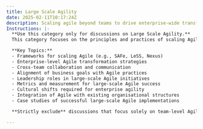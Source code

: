 ```yaml
---
title: Large Scale Agility
date: 2025-02-11T10:17:24Z
description: Scaling agile beyond teams to drive enterprise-wide transformation and innovation.
Instructions: |-
  **Use this category only for discussions on Large Scale Agility.**  
  This category focuses on the principles and practices of scaling Agile methodologies across an entire organisation, aiming to enhance collaboration, innovation, and responsiveness to change. It encompasses frameworks and strategies that facilitate the adoption of Agile at an enterprise level, ensuring alignment between multiple teams and business objectives.

  **Key Topics:**
  - Frameworks for scaling Agile (e.g., SAFe, LeSS, Nexus)
  - Enterprise-level Agile transformation strategies
  - Cross-team collaboration and communication
  - Alignment of business goals with Agile practices
  - Leadership roles in large-scale Agile initiatives
  - Metrics and measurement for large-scale Agile success
  - Cultural shifts required for enterprise agility
  - Integration of Agile with existing organisational structures
  - Case studies of successful large-scale Agile implementations

  **Strictly exclude** discussions that focus solely on team-level Agile practices, individual Agile methodologies without a scaling context, or unrelated business management theories that do not pertain to the principles of scaling Agile across an organisation.

---
```


